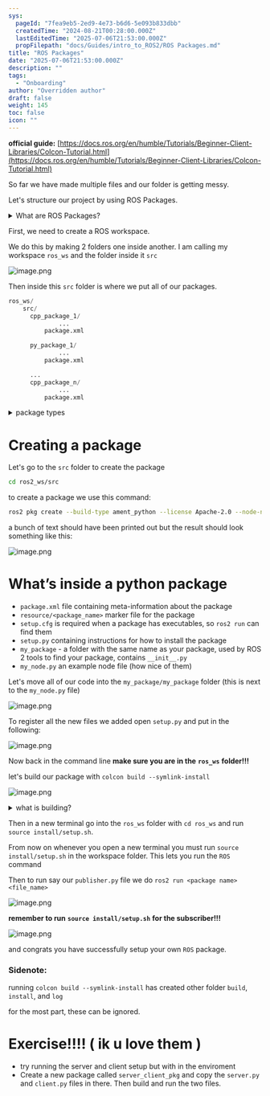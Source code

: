 ```yaml
---
sys:
  pageId: "7fea9eb5-2ed9-4e73-b6d6-5e093b833dbb"
  createdTime: "2024-08-21T00:28:00.000Z"
  lastEditedTime: "2025-07-06T21:53:00.000Z"
  propFilepath: "docs/Guides/intro_to_ROS2/ROS Packages.md"
title: "ROS Packages"
date: "2025-07-06T21:53:00.000Z"
description: ""
tags:
  - "Onboarding"
author: "Overridden author"
draft: false
weight: 145
toc: false
icon: ""
---
```


**official guide:** [https://docs.ros.org/en/humble/Tutorials/Beginner-Client-Libraries/Colcon-Tutorial.html](https://docs.ros.org/en/humble/Tutorials/Beginner-Client-Libraries/Colcon-Tutorial.html)

So far we have made multiple files and our folder is getting messy.

Let's structure our project by using ROS Packages.

<details>
      <summary>What are ROS Packages?</summary>
      ROS Packages are, as the name implies, packages of code that are highly sharable between ROS developers.
  </details>

First, we need to create a ROS workspace.

We do this by making 2 folders one inside another. I am calling my workspace `ros_ws` and the folder inside it `src`

![image.png](https://prod-files-secure.s3.us-west-2.amazonaws.com/d518164a-d88e-44d1-a4ee-3adb3bd8bce0/70706947-fd18-4537-a67b-e12946812d31/image.png?X-Amz-Algorithm=AWS4-HMAC-SHA256&X-Amz-Content-Sha256=UNSIGNED-PAYLOAD&X-Amz-Credential=ASIAZI2LB466XXOI3DGV%2F20250803%2Fus-west-2%2Fs3%2Faws4_request&X-Amz-Date=20250803T210817Z&X-Amz-Expires=3600&X-Amz-Security-Token=IQoJb3JpZ2luX2VjEPv%2F%2F%2F%2F%2F%2F%2F%2F%2F%2FwEaCXVzLXdlc3QtMiJHMEUCIQDAGCI%2FfDFqoaK2%2FKdIwj47TSFr4e1A3YI%2BQ3XPr3G4dQIgJTJymQsoVIWp%2Bo2T9QQ9FGRIE%2B8%2BS38eWNsA%2BmEIlVUq%2FwMINBAAGgw2Mzc0MjMxODM4MDUiDEYze5XM%2FaeJERmbFCrcA3vSSKiCfcw3vYuiKvhW%2BMHA%2BEw4ZGF7f27K0tHs3W1LOOoeFRrATeatR5i%2Be42exSytaqv8BD1Dd7NjcYKOcrxyMuFOOelQPlC6C9F8csGCCE0oRkWK17jXyp9xgLTQpAdw0NMaPVs5LvubUDgyV4v%2FWWcZo5HFLhYUepj908Tu0J7%2FX2C1YGLd91YfgbACSzm0QGhkGAtZ1i9TUGn4uXqB%2FuhW5fuXmVM%2BgFQORxXp2eDP4jGWvGH6fjC20UOEQLbkby60E138e9a23JBeTcfqq6victuQR3K12a393VDsNcqk2lugKa9zdaotpUh4nWUyzl095P2RN92tnQKXDN%2Fa14LAEo%2FulxzqVLi%2B9nRT0x9LmxyE77ZYUOl%2BD%2FWK2YbwqgsZFp7OcDRE4TPZJuujoay2fIZjbU4egIpeRAr54XuUD4cqb90aDhMxzLpzig4tzv5%2Fgfjigy8TqEqQX1NxMjNz9%2Bl9djPJh56ehtz%2FhPNqj7Tv2buPex4nb419%2BQmp%2FISy3piMofeTikFsbzoK8U%2BRSEv%2FYkf2QXDmEjcYdyM4rqW0%2F%2FBXcR1HORrB2IrJgW%2Bx73bsagK4B9hs%2F8BnFbTHibB%2FiitS%2FeMDydvF11ro0z3RykamMOZUMOnZvsQGOqUBTFBdIaTgS2jLVO4oNF25q2vkrHyhbJh5RMbJio94zrkKcCOwCYw3WzTNbp%2BYhyxiJcv6ZEo5fuQQdRHkDZlLLUECeKf0xnwOsYSU2uE2sLDB5kTFPV0800GT4nVJdztki2v%2B%2Fuu5J73ucAb%2FZB9Hgvs3ljkJEpvQl9sZ1BMsQ4q9U%2BRDDG70obVcyATDXs5s1PXb2emPj%2BB%2Fx%2BYP1qGYCfUOOS7R&X-Amz-Signature=dd72fa9d349fa2b1eefac83460bfd71151d0d373b5b4da728ddc0e2d8f5569fc&X-Amz-SignedHeaders=host&x-amz-checksum-mode=ENABLED&x-id=GetObject)

Then inside this `src` folder is where we put all of our packages.

```python
ros_ws/
    src/
      cpp_package_1/
		      ...
          package.xml

      py_package_1/
		      ...
          package.xml

      ...
      cpp_package_n/
		      ...
          package.xml

```

<details>

<summary>package types</summary>

packages can be either `C++` or python.

the intern file structure is different for each but for this guide we will stick to creating python packages

</details>

# Creating a package

Let's go to the `src` folder to create the package

```bash
cd ros2_ws/src
```

to create a package we use this command:

```bash
ros2 pkg create --build-type ament_python --license Apache-2.0 --node-name my_node my_package
```

a bunch of text should have been printed out but the result should look something like this:

![image.png](https://prod-files-secure.s3.us-west-2.amazonaws.com/d518164a-d88e-44d1-a4ee-3adb3bd8bce0/e6cf1e3f-8512-4a3e-b131-079f800bf3e8/image.png?X-Amz-Algorithm=AWS4-HMAC-SHA256&X-Amz-Content-Sha256=UNSIGNED-PAYLOAD&X-Amz-Credential=ASIAZI2LB466XXOI3DGV%2F20250803%2Fus-west-2%2Fs3%2Faws4_request&X-Amz-Date=20250803T210817Z&X-Amz-Expires=3600&X-Amz-Security-Token=IQoJb3JpZ2luX2VjEPv%2F%2F%2F%2F%2F%2F%2F%2F%2F%2FwEaCXVzLXdlc3QtMiJHMEUCIQDAGCI%2FfDFqoaK2%2FKdIwj47TSFr4e1A3YI%2BQ3XPr3G4dQIgJTJymQsoVIWp%2Bo2T9QQ9FGRIE%2B8%2BS38eWNsA%2BmEIlVUq%2FwMINBAAGgw2Mzc0MjMxODM4MDUiDEYze5XM%2FaeJERmbFCrcA3vSSKiCfcw3vYuiKvhW%2BMHA%2BEw4ZGF7f27K0tHs3W1LOOoeFRrATeatR5i%2Be42exSytaqv8BD1Dd7NjcYKOcrxyMuFOOelQPlC6C9F8csGCCE0oRkWK17jXyp9xgLTQpAdw0NMaPVs5LvubUDgyV4v%2FWWcZo5HFLhYUepj908Tu0J7%2FX2C1YGLd91YfgbACSzm0QGhkGAtZ1i9TUGn4uXqB%2FuhW5fuXmVM%2BgFQORxXp2eDP4jGWvGH6fjC20UOEQLbkby60E138e9a23JBeTcfqq6victuQR3K12a393VDsNcqk2lugKa9zdaotpUh4nWUyzl095P2RN92tnQKXDN%2Fa14LAEo%2FulxzqVLi%2B9nRT0x9LmxyE77ZYUOl%2BD%2FWK2YbwqgsZFp7OcDRE4TPZJuujoay2fIZjbU4egIpeRAr54XuUD4cqb90aDhMxzLpzig4tzv5%2Fgfjigy8TqEqQX1NxMjNz9%2Bl9djPJh56ehtz%2FhPNqj7Tv2buPex4nb419%2BQmp%2FISy3piMofeTikFsbzoK8U%2BRSEv%2FYkf2QXDmEjcYdyM4rqW0%2F%2FBXcR1HORrB2IrJgW%2Bx73bsagK4B9hs%2F8BnFbTHibB%2FiitS%2FeMDydvF11ro0z3RykamMOZUMOnZvsQGOqUBTFBdIaTgS2jLVO4oNF25q2vkrHyhbJh5RMbJio94zrkKcCOwCYw3WzTNbp%2BYhyxiJcv6ZEo5fuQQdRHkDZlLLUECeKf0xnwOsYSU2uE2sLDB5kTFPV0800GT4nVJdztki2v%2B%2Fuu5J73ucAb%2FZB9Hgvs3ljkJEpvQl9sZ1BMsQ4q9U%2BRDDG70obVcyATDXs5s1PXb2emPj%2BB%2Fx%2BYP1qGYCfUOOS7R&X-Amz-Signature=5468d5b9a9c5f510f056f0476524ef576ab1d844370a4773193ff53675c65c52&X-Amz-SignedHeaders=host&x-amz-checksum-mode=ENABLED&x-id=GetObject)

# What’s inside a python package

- `package.xml` file containing meta-information about the package
- `resource/<package_name>` marker file for the package
- `setup.cfg` is required when a package has executables, so `ros2 run` can find them
- `setup.py` containing instructions for how to install the package
- `my_package` - a folder with the same name as your package, used by ROS 2 tools to find your package, contains `__init__.py`
- `my_node.py` an example node file (how nice of them)

Let's move all of our code into the `my_package/my_package` folder (this is next to the `my_node.py` file)

![image.png](https://prod-files-secure.s3.us-west-2.amazonaws.com/d518164a-d88e-44d1-a4ee-3adb3bd8bce0/9ce58f11-0da9-4d3e-b86d-506a9685d378/image.png?X-Amz-Algorithm=AWS4-HMAC-SHA256&X-Amz-Content-Sha256=UNSIGNED-PAYLOAD&X-Amz-Credential=ASIAZI2LB466XXOI3DGV%2F20250803%2Fus-west-2%2Fs3%2Faws4_request&X-Amz-Date=20250803T210817Z&X-Amz-Expires=3600&X-Amz-Security-Token=IQoJb3JpZ2luX2VjEPv%2F%2F%2F%2F%2F%2F%2F%2F%2F%2FwEaCXVzLXdlc3QtMiJHMEUCIQDAGCI%2FfDFqoaK2%2FKdIwj47TSFr4e1A3YI%2BQ3XPr3G4dQIgJTJymQsoVIWp%2Bo2T9QQ9FGRIE%2B8%2BS38eWNsA%2BmEIlVUq%2FwMINBAAGgw2Mzc0MjMxODM4MDUiDEYze5XM%2FaeJERmbFCrcA3vSSKiCfcw3vYuiKvhW%2BMHA%2BEw4ZGF7f27K0tHs3W1LOOoeFRrATeatR5i%2Be42exSytaqv8BD1Dd7NjcYKOcrxyMuFOOelQPlC6C9F8csGCCE0oRkWK17jXyp9xgLTQpAdw0NMaPVs5LvubUDgyV4v%2FWWcZo5HFLhYUepj908Tu0J7%2FX2C1YGLd91YfgbACSzm0QGhkGAtZ1i9TUGn4uXqB%2FuhW5fuXmVM%2BgFQORxXp2eDP4jGWvGH6fjC20UOEQLbkby60E138e9a23JBeTcfqq6victuQR3K12a393VDsNcqk2lugKa9zdaotpUh4nWUyzl095P2RN92tnQKXDN%2Fa14LAEo%2FulxzqVLi%2B9nRT0x9LmxyE77ZYUOl%2BD%2FWK2YbwqgsZFp7OcDRE4TPZJuujoay2fIZjbU4egIpeRAr54XuUD4cqb90aDhMxzLpzig4tzv5%2Fgfjigy8TqEqQX1NxMjNz9%2Bl9djPJh56ehtz%2FhPNqj7Tv2buPex4nb419%2BQmp%2FISy3piMofeTikFsbzoK8U%2BRSEv%2FYkf2QXDmEjcYdyM4rqW0%2F%2FBXcR1HORrB2IrJgW%2Bx73bsagK4B9hs%2F8BnFbTHibB%2FiitS%2FeMDydvF11ro0z3RykamMOZUMOnZvsQGOqUBTFBdIaTgS2jLVO4oNF25q2vkrHyhbJh5RMbJio94zrkKcCOwCYw3WzTNbp%2BYhyxiJcv6ZEo5fuQQdRHkDZlLLUECeKf0xnwOsYSU2uE2sLDB5kTFPV0800GT4nVJdztki2v%2B%2Fuu5J73ucAb%2FZB9Hgvs3ljkJEpvQl9sZ1BMsQ4q9U%2BRDDG70obVcyATDXs5s1PXb2emPj%2BB%2Fx%2BYP1qGYCfUOOS7R&X-Amz-Signature=490e6f340aa1244896a547e7862dfc6963f8d54b340d6805ef7838c023214377&X-Amz-SignedHeaders=host&x-amz-checksum-mode=ENABLED&x-id=GetObject)

To register all the new files we added open `setup.py` and put in the following:

![image.png](https://prod-files-secure.s3.us-west-2.amazonaws.com/d518164a-d88e-44d1-a4ee-3adb3bd8bce0/1cd7c262-4cae-4496-9d75-c178537d24a2/image.png?X-Amz-Algorithm=AWS4-HMAC-SHA256&X-Amz-Content-Sha256=UNSIGNED-PAYLOAD&X-Amz-Credential=ASIAZI2LB466XXOI3DGV%2F20250803%2Fus-west-2%2Fs3%2Faws4_request&X-Amz-Date=20250803T210817Z&X-Amz-Expires=3600&X-Amz-Security-Token=IQoJb3JpZ2luX2VjEPv%2F%2F%2F%2F%2F%2F%2F%2F%2F%2FwEaCXVzLXdlc3QtMiJHMEUCIQDAGCI%2FfDFqoaK2%2FKdIwj47TSFr4e1A3YI%2BQ3XPr3G4dQIgJTJymQsoVIWp%2Bo2T9QQ9FGRIE%2B8%2BS38eWNsA%2BmEIlVUq%2FwMINBAAGgw2Mzc0MjMxODM4MDUiDEYze5XM%2FaeJERmbFCrcA3vSSKiCfcw3vYuiKvhW%2BMHA%2BEw4ZGF7f27K0tHs3W1LOOoeFRrATeatR5i%2Be42exSytaqv8BD1Dd7NjcYKOcrxyMuFOOelQPlC6C9F8csGCCE0oRkWK17jXyp9xgLTQpAdw0NMaPVs5LvubUDgyV4v%2FWWcZo5HFLhYUepj908Tu0J7%2FX2C1YGLd91YfgbACSzm0QGhkGAtZ1i9TUGn4uXqB%2FuhW5fuXmVM%2BgFQORxXp2eDP4jGWvGH6fjC20UOEQLbkby60E138e9a23JBeTcfqq6victuQR3K12a393VDsNcqk2lugKa9zdaotpUh4nWUyzl095P2RN92tnQKXDN%2Fa14LAEo%2FulxzqVLi%2B9nRT0x9LmxyE77ZYUOl%2BD%2FWK2YbwqgsZFp7OcDRE4TPZJuujoay2fIZjbU4egIpeRAr54XuUD4cqb90aDhMxzLpzig4tzv5%2Fgfjigy8TqEqQX1NxMjNz9%2Bl9djPJh56ehtz%2FhPNqj7Tv2buPex4nb419%2BQmp%2FISy3piMofeTikFsbzoK8U%2BRSEv%2FYkf2QXDmEjcYdyM4rqW0%2F%2FBXcR1HORrB2IrJgW%2Bx73bsagK4B9hs%2F8BnFbTHibB%2FiitS%2FeMDydvF11ro0z3RykamMOZUMOnZvsQGOqUBTFBdIaTgS2jLVO4oNF25q2vkrHyhbJh5RMbJio94zrkKcCOwCYw3WzTNbp%2BYhyxiJcv6ZEo5fuQQdRHkDZlLLUECeKf0xnwOsYSU2uE2sLDB5kTFPV0800GT4nVJdztki2v%2B%2Fuu5J73ucAb%2FZB9Hgvs3ljkJEpvQl9sZ1BMsQ4q9U%2BRDDG70obVcyATDXs5s1PXb2emPj%2BB%2Fx%2BYP1qGYCfUOOS7R&X-Amz-Signature=d6f7184e452ca884a61311ad50f959f7aba7be5d384ed9527c9d0651555278d5&X-Amz-SignedHeaders=host&x-amz-checksum-mode=ENABLED&x-id=GetObject)

Now back in the command line **make sure you are in the** **`ros_ws`** **folder!!!**

let's build our package with `colcon build --symlink-install`

![image.png](https://prod-files-secure.s3.us-west-2.amazonaws.com/d518164a-d88e-44d1-a4ee-3adb3bd8bce0/2f2a0d27-b173-48fd-b189-5f5c0ce65619/image.png?X-Amz-Algorithm=AWS4-HMAC-SHA256&X-Amz-Content-Sha256=UNSIGNED-PAYLOAD&X-Amz-Credential=ASIAZI2LB466XXOI3DGV%2F20250803%2Fus-west-2%2Fs3%2Faws4_request&X-Amz-Date=20250803T210817Z&X-Amz-Expires=3600&X-Amz-Security-Token=IQoJb3JpZ2luX2VjEPv%2F%2F%2F%2F%2F%2F%2F%2F%2F%2FwEaCXVzLXdlc3QtMiJHMEUCIQDAGCI%2FfDFqoaK2%2FKdIwj47TSFr4e1A3YI%2BQ3XPr3G4dQIgJTJymQsoVIWp%2Bo2T9QQ9FGRIE%2B8%2BS38eWNsA%2BmEIlVUq%2FwMINBAAGgw2Mzc0MjMxODM4MDUiDEYze5XM%2FaeJERmbFCrcA3vSSKiCfcw3vYuiKvhW%2BMHA%2BEw4ZGF7f27K0tHs3W1LOOoeFRrATeatR5i%2Be42exSytaqv8BD1Dd7NjcYKOcrxyMuFOOelQPlC6C9F8csGCCE0oRkWK17jXyp9xgLTQpAdw0NMaPVs5LvubUDgyV4v%2FWWcZo5HFLhYUepj908Tu0J7%2FX2C1YGLd91YfgbACSzm0QGhkGAtZ1i9TUGn4uXqB%2FuhW5fuXmVM%2BgFQORxXp2eDP4jGWvGH6fjC20UOEQLbkby60E138e9a23JBeTcfqq6victuQR3K12a393VDsNcqk2lugKa9zdaotpUh4nWUyzl095P2RN92tnQKXDN%2Fa14LAEo%2FulxzqVLi%2B9nRT0x9LmxyE77ZYUOl%2BD%2FWK2YbwqgsZFp7OcDRE4TPZJuujoay2fIZjbU4egIpeRAr54XuUD4cqb90aDhMxzLpzig4tzv5%2Fgfjigy8TqEqQX1NxMjNz9%2Bl9djPJh56ehtz%2FhPNqj7Tv2buPex4nb419%2BQmp%2FISy3piMofeTikFsbzoK8U%2BRSEv%2FYkf2QXDmEjcYdyM4rqW0%2F%2FBXcR1HORrB2IrJgW%2Bx73bsagK4B9hs%2F8BnFbTHibB%2FiitS%2FeMDydvF11ro0z3RykamMOZUMOnZvsQGOqUBTFBdIaTgS2jLVO4oNF25q2vkrHyhbJh5RMbJio94zrkKcCOwCYw3WzTNbp%2BYhyxiJcv6ZEo5fuQQdRHkDZlLLUECeKf0xnwOsYSU2uE2sLDB5kTFPV0800GT4nVJdztki2v%2B%2Fuu5J73ucAb%2FZB9Hgvs3ljkJEpvQl9sZ1BMsQ4q9U%2BRDDG70obVcyATDXs5s1PXb2emPj%2BB%2Fx%2BYP1qGYCfUOOS7R&X-Amz-Signature=0a5345329f6415f0f7d23409fad203156bf742e4d3105023ef24f8ae82c44f08&X-Amz-SignedHeaders=host&x-amz-checksum-mode=ENABLED&x-id=GetObject)

<details>

<summary>what is building?</summary>

if you are a CS major at Rose-Hulman you will learn the answer to this in CSSE132

but TLDR; is it combines all the code files into one program that can be run easily 

</details>

Then in a new terminal go into the `ros_ws` folder with `cd ros_ws` and run `source install/setup.sh`. 

From now on whenever you open a new terminal you must run `source install/setup.sh` in the workspace folder. This lets you run the `ROS` command

Then to run say our `publisher.py` file we do `ros2 run <package name> <file_name>`

![image.png](https://prod-files-secure.s3.us-west-2.amazonaws.com/d518164a-d88e-44d1-a4ee-3adb3bd8bce0/4f4b1219-3a44-4632-aa0a-ce3471699f59/image.png?X-Amz-Algorithm=AWS4-HMAC-SHA256&X-Amz-Content-Sha256=UNSIGNED-PAYLOAD&X-Amz-Credential=ASIAZI2LB466XXOI3DGV%2F20250803%2Fus-west-2%2Fs3%2Faws4_request&X-Amz-Date=20250803T210817Z&X-Amz-Expires=3600&X-Amz-Security-Token=IQoJb3JpZ2luX2VjEPv%2F%2F%2F%2F%2F%2F%2F%2F%2F%2FwEaCXVzLXdlc3QtMiJHMEUCIQDAGCI%2FfDFqoaK2%2FKdIwj47TSFr4e1A3YI%2BQ3XPr3G4dQIgJTJymQsoVIWp%2Bo2T9QQ9FGRIE%2B8%2BS38eWNsA%2BmEIlVUq%2FwMINBAAGgw2Mzc0MjMxODM4MDUiDEYze5XM%2FaeJERmbFCrcA3vSSKiCfcw3vYuiKvhW%2BMHA%2BEw4ZGF7f27K0tHs3W1LOOoeFRrATeatR5i%2Be42exSytaqv8BD1Dd7NjcYKOcrxyMuFOOelQPlC6C9F8csGCCE0oRkWK17jXyp9xgLTQpAdw0NMaPVs5LvubUDgyV4v%2FWWcZo5HFLhYUepj908Tu0J7%2FX2C1YGLd91YfgbACSzm0QGhkGAtZ1i9TUGn4uXqB%2FuhW5fuXmVM%2BgFQORxXp2eDP4jGWvGH6fjC20UOEQLbkby60E138e9a23JBeTcfqq6victuQR3K12a393VDsNcqk2lugKa9zdaotpUh4nWUyzl095P2RN92tnQKXDN%2Fa14LAEo%2FulxzqVLi%2B9nRT0x9LmxyE77ZYUOl%2BD%2FWK2YbwqgsZFp7OcDRE4TPZJuujoay2fIZjbU4egIpeRAr54XuUD4cqb90aDhMxzLpzig4tzv5%2Fgfjigy8TqEqQX1NxMjNz9%2Bl9djPJh56ehtz%2FhPNqj7Tv2buPex4nb419%2BQmp%2FISy3piMofeTikFsbzoK8U%2BRSEv%2FYkf2QXDmEjcYdyM4rqW0%2F%2FBXcR1HORrB2IrJgW%2Bx73bsagK4B9hs%2F8BnFbTHibB%2FiitS%2FeMDydvF11ro0z3RykamMOZUMOnZvsQGOqUBTFBdIaTgS2jLVO4oNF25q2vkrHyhbJh5RMbJio94zrkKcCOwCYw3WzTNbp%2BYhyxiJcv6ZEo5fuQQdRHkDZlLLUECeKf0xnwOsYSU2uE2sLDB5kTFPV0800GT4nVJdztki2v%2B%2Fuu5J73ucAb%2FZB9Hgvs3ljkJEpvQl9sZ1BMsQ4q9U%2BRDDG70obVcyATDXs5s1PXb2emPj%2BB%2Fx%2BYP1qGYCfUOOS7R&X-Amz-Signature=1af6983ac7c3507e8f7aa8d13db313278a61228f29da4c26651e25a163352868&X-Amz-SignedHeaders=host&x-amz-checksum-mode=ENABLED&x-id=GetObject)

**remember to run** **`source install/setup.sh`** **for the subscriber!!!**

![image.png](https://prod-files-secure.s3.us-west-2.amazonaws.com/d518164a-d88e-44d1-a4ee-3adb3bd8bce0/02121119-dad4-49ec-8356-c956108b4243/image.png?X-Amz-Algorithm=AWS4-HMAC-SHA256&X-Amz-Content-Sha256=UNSIGNED-PAYLOAD&X-Amz-Credential=ASIAZI2LB466XXOI3DGV%2F20250803%2Fus-west-2%2Fs3%2Faws4_request&X-Amz-Date=20250803T210817Z&X-Amz-Expires=3600&X-Amz-Security-Token=IQoJb3JpZ2luX2VjEPv%2F%2F%2F%2F%2F%2F%2F%2F%2F%2FwEaCXVzLXdlc3QtMiJHMEUCIQDAGCI%2FfDFqoaK2%2FKdIwj47TSFr4e1A3YI%2BQ3XPr3G4dQIgJTJymQsoVIWp%2Bo2T9QQ9FGRIE%2B8%2BS38eWNsA%2BmEIlVUq%2FwMINBAAGgw2Mzc0MjMxODM4MDUiDEYze5XM%2FaeJERmbFCrcA3vSSKiCfcw3vYuiKvhW%2BMHA%2BEw4ZGF7f27K0tHs3W1LOOoeFRrATeatR5i%2Be42exSytaqv8BD1Dd7NjcYKOcrxyMuFOOelQPlC6C9F8csGCCE0oRkWK17jXyp9xgLTQpAdw0NMaPVs5LvubUDgyV4v%2FWWcZo5HFLhYUepj908Tu0J7%2FX2C1YGLd91YfgbACSzm0QGhkGAtZ1i9TUGn4uXqB%2FuhW5fuXmVM%2BgFQORxXp2eDP4jGWvGH6fjC20UOEQLbkby60E138e9a23JBeTcfqq6victuQR3K12a393VDsNcqk2lugKa9zdaotpUh4nWUyzl095P2RN92tnQKXDN%2Fa14LAEo%2FulxzqVLi%2B9nRT0x9LmxyE77ZYUOl%2BD%2FWK2YbwqgsZFp7OcDRE4TPZJuujoay2fIZjbU4egIpeRAr54XuUD4cqb90aDhMxzLpzig4tzv5%2Fgfjigy8TqEqQX1NxMjNz9%2Bl9djPJh56ehtz%2FhPNqj7Tv2buPex4nb419%2BQmp%2FISy3piMofeTikFsbzoK8U%2BRSEv%2FYkf2QXDmEjcYdyM4rqW0%2F%2FBXcR1HORrB2IrJgW%2Bx73bsagK4B9hs%2F8BnFbTHibB%2FiitS%2FeMDydvF11ro0z3RykamMOZUMOnZvsQGOqUBTFBdIaTgS2jLVO4oNF25q2vkrHyhbJh5RMbJio94zrkKcCOwCYw3WzTNbp%2BYhyxiJcv6ZEo5fuQQdRHkDZlLLUECeKf0xnwOsYSU2uE2sLDB5kTFPV0800GT4nVJdztki2v%2B%2Fuu5J73ucAb%2FZB9Hgvs3ljkJEpvQl9sZ1BMsQ4q9U%2BRDDG70obVcyATDXs5s1PXb2emPj%2BB%2Fx%2BYP1qGYCfUOOS7R&X-Amz-Signature=88ce9d926902d0cd9c7dee934922b29bc0ae77183314dea1305aea6dca219372&X-Amz-SignedHeaders=host&x-amz-checksum-mode=ENABLED&x-id=GetObject)

and congrats you have successfully setup your own `ROS` package.

### Sidenote:

running `colcon build --symlink-install` has created other folder `build`, `install`, and `log`

for the most part, these can be ignored.

# Exercise!!!! ( ik u love them )

- try running the server and client setup but with in the enviroment
- Create a new package called `server_client_pkg` and copy the `server.py` and `client.py` files in there. Then build and run the two files.
